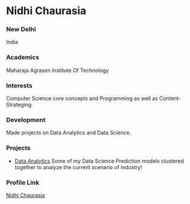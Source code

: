 # Nidhi Chaurasia

### New Delhi

India

### Academics

Maharaja Agrasen Institute Of Technology

### Interests

Computer Science core concepts and Programming as well as Content-Strateging.

### Development

Made projects on Data Analytics and Data Science.

### Projects

- [Data Analytics](https://github.com/NidhiChaurasia/LGMVIP-DataScience) Some of my Data Science Prediction models clustered together to analyze the current scenario of Industry!

### Profile Link

[Nidhi Chaurasia](https://github.com/NidhiChaurasia)
